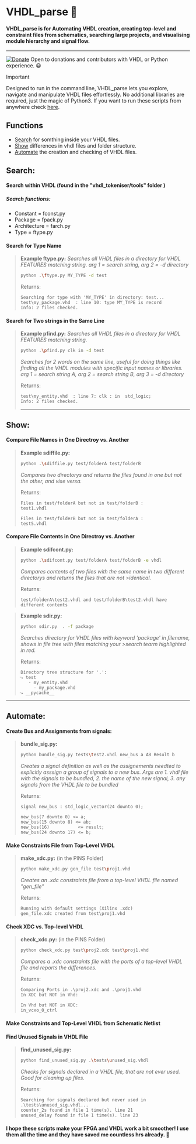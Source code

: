 # VHDL_parse 🚀

#### VHDL_parse is for Automating VHDL creation, creating top-level and constraint files from schematics, searching large projects, and visualising module hierarchy and signal flow.
---
[![Donate](https://img.shields.io/badge/Donate-PayPal-green.svg)](https://www.paypal.com/donate/?hosted_button_id=LSMYWSM7M7EEA)
Open to donations and contributors with VHDL or Python experience. 😀 

> [!IMPORTANT]
> Designed to run in the command line, VHDL_parse lets you explore, navigate and manipulate VHDL files effortlessly. No additional libraries are required, just the magic of Python3. If you want to run these scripts from anywhere check [here](Global_setup.md).

## Functions
- [Search](#1.1) for somthing inside your VHDL files.
- [Show](#1.2) differences in vhdl files and folder structure.
- [Automate](#1.3) the creation and checking of VHDL files.  


## Search<a id='1.1'></a>:
#### Search within VHDL (found in the "vhdl_tokeniser/tools" folder )
##### Search functions: 
- Constant = fconst.py
- Package = fpack.py
- Architecture = farch.py
- Type = ftype.py
#### Search for Type Name
>**Example ftype.py:**
>*Searches all VHDL files in a directory for VHDL FEATURES matching string. arg 1 = search string, arg 2 = -d directory*
>```bash
>python .\ftype.py MY_TYPE -d test
>```
>Returns:
>```
>Searching for type with 'MY_TYPE' in directory: test...
>test\my_package.vhd  : line 10: type MY_TYPE is record    
>Info: 2 files checked.
>```
#### Search for Two strings in the Same Line
>**Example pfind.py:**
>*Searches all VHDL files in a directory for VHDL FEATURES matching string.*
>```bash
>python .\pfind.py clk in -d test
>```
>*Searches for 2 words on the same line, useful for doing things like finding all the VHDL modules with specific input names or libraries. arg 1 = search string A, arg 2 = search string B, arg 3 = -d directory*
>
>Returns:
>```
>test\my_entity.vhd  : line 7: clk : in  std_logic;
>Info: 2 files checked.
>```
>---

## Show<a id='1.2'></a>:
#### Compare File Names in One Directroy vs. Another 
>**Example sdiffile.py:** 
>```bash
>python .\sdiffile.py test/folderA test/folderB 
>```
>*Compares two directorys and returns the files found in one but not the other, and vise versa.*
>
>Returns:
>```
>Files in test/folderA but not in test/folderB :
>test1.vhdl
>
>Files in test/folderB but not in test/folderA :
>test5.vhdl
>```
#### Compare File Contents in One Directroy vs. Another
>**Example sdifcont.py:** 
>```bash
>python .\sdifcont.py test/folderA test/folderB -e vhdl
>```
>*Compares contents of two files with the same name in two different directorys and returns the files that are not >identical.*
>
>Returns:
>```
>test/folderA\test2.vhdl and test/folderB\test2.vhdl have different contents
>```

>**Example sdir.py:** 
>```bash
>python sdir.py  . -f package 
>```
>*Searches directory for VHDL files with keyword 'package' in filename, shows in file tree with files matching your >search tearm highlighted in red.*
>
>Returns:
>```
>Directory tree structure for '.':
>⤷ test
>    - my_entity.vhd
>      - my_package.vhd
>⤷ __pycache__
>```
---
## Automate<a id='1.3'></a>:
#### Create Bus and Assignments from signals:
>**bundle_sig.py:**
>```bash
>python bundle_sig.py tests\test2.vhdl new_bus a AB Result b
>```
>*Creates a signal definition as well as the assignements needted to explicitly asssign a group of signals to a new bus. Args are 1. vhdl file with the signals to be bundled, 2. the name of the new signal, 3. any signals from the VHDL file to be bundled*
>
>Returns:
>```
>signal new_bus : std_logic_vector(24 downto 0);
>
>new_bus(7 downto 0) <= a;
>new_bus(15 downto 8) <= ab;
>new_bus(16)           <= result;
>new_bus(24 downto 17) <= b;
>```
#### Make Constraints File from Top-Level VHDL
>**make_xdc.py:** (in the PINS Folder)
>```bash
>python make_xdc.py gen_file test\proj1.vhd
>```
>*Creates an .xdc constraints file from a top-level VHDL file named "gen_file"*
>
>Returns:
>```
>Running with default settings (Xilinx .xdc)
>gen_file.xdc created from test\proj1.vhd  
>```
#### Check XDC vs. Top-level VHDL
>**check_xdc.py:** (in the PINS Folder)
>```bash
>python check_xdc.py test\proj2.xdc test\proj1.vhd 
>```
>*Compares a .xdc constraints file with the ports of a top-level VHDL file and reports the differences.*
>
>Returns:
>```
>Comparing Ports in .\proj2.xdc and .\proj1.vhd
>In XDC but NOT in Vhd:
>
>In Vhd but NOT in XDC:
>in_vcxo_0_ctrl
>```
#### Make Constraints and Top-Level VHDL from Schematic Netlist
#### Find Unused Signals in VHDL File
>**find_unused_sig.py:**
>```bash
>python find_unused_sig.py .\tests\unused_sig.vhdl
>```
>*Checks for signals declared in a VHDL file, that are not ever used. Good for cleaning up files.*
>
>Returns:
>```
>Searching for signals declared but never used in .\tests\unused_sig.vhdl...
>counter_2s found in file 1 time(s). line 21
>unused_delay found in file 1 time(s). line 23
>```


#### I hope these scripts make your FPGA and VHDL work a bit smoother! I use them all the time and they have saved me countless hrs already. 🎉

